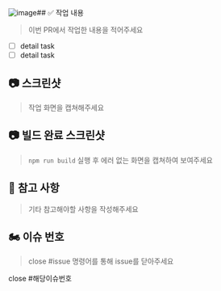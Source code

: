 ![image](https://github.com/user-attachments/assets/2f45539f-9b97-4976-9b73-106acf3f1aed)## ✅ 작업 내용
> 이번 PR에서 작업한 내용을 적어주세요

- [ ] detail task
- [ ] detail task

## 📷 스크린샷 
> 작업 화면을 캡쳐해주세요



## 📷 빌드 완료 스크린샷
> `npm run build` 실행 후 에러 없는 화면을 캡쳐하여 보여주세요



## 💬 참고 사항
> 기타 참고해야할 사항을 작성해주세요


## 🏍 이슈 번호
> close #issue 명령어를 통해 issue를 닫아주세요

close #해당이슈번호
